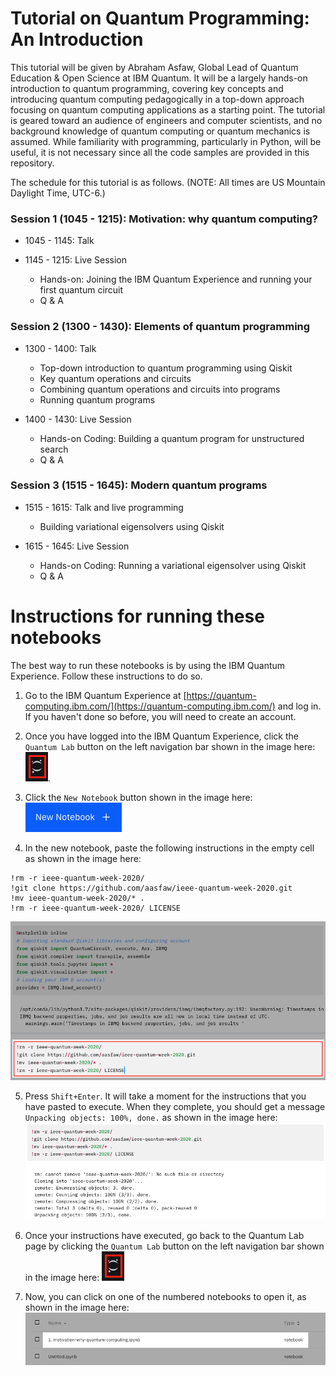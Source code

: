 # Tutorial on Quantum Programming: An Introduction

This tutorial will be given by Abraham Asfaw, Global Lead of Quantum Education & Open Science at IBM Quantum. It will be a largely hands-on introduction to quantum programming, covering key concepts and introducing quantum computing pedagogically in a top-down approach focusing on quantum computing applications as a starting point. The tutorial is geared toward an audience of engineers and computer scientists, and no background knowledge of quantum computing or quantum mechanics is assumed. While familiarity with programming, particularly in Python, will be useful, it is not necessary since all the code samples are provided in this repository.

The schedule for this tutorial is as follows. (NOTE: All times are US Mountain Daylight Time, UTC-6.)

### Session 1 (1045 - 1215): Motivation: why quantum computing?

* 1045 - 1145: Talk

* 1145 - 1215: Live Session
    * Hands-on: Joining the IBM Quantum Experience and running your first quantum circuit
    * Q & A

### Session 2 (1300 - 1430): Elements of quantum programming

* 1300 - 1400: Talk
    * Top-down introduction to quantum programming using Qiskit
    * Key quantum operations and circuits
    * Combining quantum operations and circuits into programs
    * Running quantum programs

* 1400 - 1430: Live Session
    * Hands-on Coding: Building a quantum program for unstructured search
    * Q & A

### Session 3 (1515 - 1645): Modern quantum programs

* 1515 - 1615: Talk and live programming
    * Building variational eigensolvers using Qiskit
    
* 1615 - 1645: Live Session
    * Hands-on Coding: Running a variational eigensolver using Qiskit
    * Q & A

# Instructions for running these notebooks

The best way to run these notebooks is by using the IBM Quantum Experience. Follow these instructions to do so.

1. Go to the IBM Quantum Experience at [https://quantum-computing.ibm.com/](https://quantum-computing.ibm.com/) and log in. If you haven't done so before, you will need to create an account.

2. Once you have logged into the IBM Quantum Experience, click the `Quantum Lab` button on the left navigation bar shown in the image here: ![image](ieeeqw2020-abe-asfaw-talk-dependencies/images/quantumlab.png).

3. Click the `New Notebook` button shown in the image here: ![image](ieeeqw2020-abe-asfaw-talk-dependencies/images/newnotebook.png)

4. In the new notebook, paste the following instructions in the empty cell as shown in the image here: 
```
!rm -r ieee-quantum-week-2020/
!git clone https://github.com/aasfaw/ieee-quantum-week-2020.git
!mv ieee-quantum-week-2020/* .
!rm -r ieee-quantum-week-2020/ LICENSE
```
![image](ieeeqw2020-abe-asfaw-talk-dependencies/images/instructionspasted.png)

5. Press `Shift+Enter`. It will take a moment for the instructions that you have pasted to execute. When they complete, you should get a message `Unpacking objects: 100%, done.` as shown in the image here: ![image](ieeeqw2020-abe-asfaw-talk-dependencies/images/finishedcloning.png)

6. Once your instructions have executed, go back to the Quantum Lab page by clicking the `Quantum Lab` button on the left navigation bar shown in the image here: ![image](ieeeqw2020-abe-asfaw-talk-dependencies/images/quantumlab.png)

7. Now, you can click on one of the numbered notebooks to open it, as shown in the image here: ![image](ieeeqw2020-abe-asfaw-talk-dependencies/images/pickanotebook.png)


